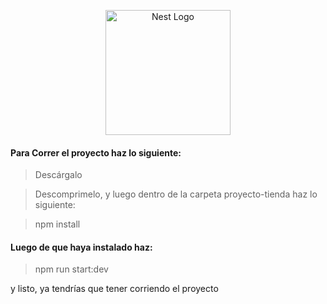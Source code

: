 <p align="center">
  <a href="http://nestjs.com/" target="blank"><img src="https://nestjs.com/img/logo-small.svg" width="200" alt="Nest Logo" /></a>
</p>

#### Para Correr el proyecto haz lo siguiente:

> Descárgalo

> Descomprimelo, y luego dentro de la carpeta proyecto-tienda haz lo siguiente:

> npm install

#### Luego de que haya instalado haz:

> npm run start:dev

y listo, ya tendrías que tener corriendo el proyecto